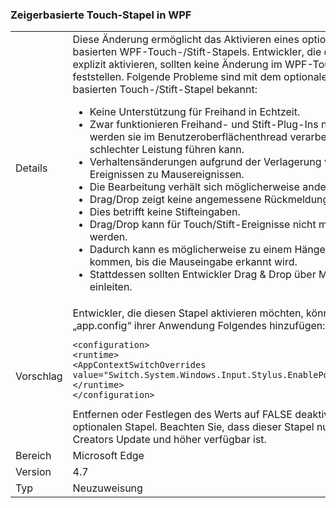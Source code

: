 ### <a name="wpf-pointer-based-touch-stack"></a>Zeigerbasierte Touch-Stapel in WPF

|   |   |
|---|---|
|Details|Diese Änderung ermöglicht das Aktivieren eines optionalen WM_POINTER-basierten WPF-Touch-/Stift-Stapels.  Entwickler, die diesen Stapel nicht explizit aktivieren, sollten keine Änderung im WPF-Touch/Stift-Verhalten feststellen. Folgende Probleme sind mit dem optionalen WM_POINTER-basierten Touch-/Stift-Stapel bekannt:<ul><li>Keine Unterstützung für Freihand in Echtzeit.</li><li>Zwar funktionieren Freihand- und Stift-Plug-Ins nach wie vor, jedoch werden sie im Benutzeroberflächenthread verarbeitet, was zu schlechter Leistung führen kann.</li><li>Verhaltensänderungen aufgrund der Verlagerung von Touch/Stift-Ereignissen zu Mausereignissen.</li><li>Die Bearbeitung verhält sich möglicherweise anders.</li><li>Drag/Drop zeigt keine angemessene Rückmeldung bei Toucheingaben.</li><li>Dies betrifft keine Stifteingaben.</li><li>Drag/Drop kann für Touch/Stift-Ereignisse nicht mehr ausgelöst werden.</li><li>Dadurch kann es möglicherweise zu einem Hängen der Anwendung kommen, bis die Mauseingabe erkannt wird.</li><li>Stattdessen sollten Entwickler Drag & Drop über Mausereignisse einleiten.</li></ul>|
|Vorschlag|Entwickler, die diesen Stapel aktivieren möchten, können der Datei „app.config“ ihrer Anwendung Folgendes hinzufügen:<pre><code class="language-xml">&lt;configuration&gt;&#13;&#10;&lt;runtime&gt;&#13;&#10;&lt;AppContextSwitchOverrides value=&quot;Switch.System.Windows.Input.Stylus.EnablePointerSupport=true&quot;/&gt;&#13;&#10;&lt;/runtime&gt;&#13;&#10;&lt;/configuration&gt;&#13;&#10;</code></pre>Entfernen oder Festlegen des Werts auf FALSE deaktiviert diesen optionalen Stapel. Beachten Sie, dass dieser Stapel nur unter Windows 10 Creators Update und höher verfügbar ist.|
|Bereich|Microsoft Edge|
|Version|4.7|
|Typ|Neuzuweisung|

